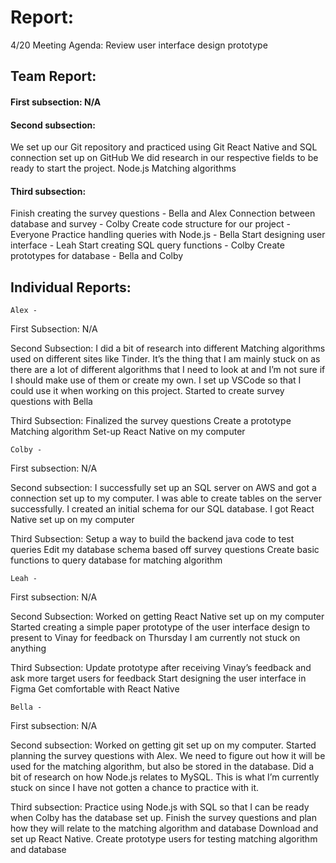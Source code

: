 # Report:

4/20 Meeting Agenda:
Review user interface design prototype



## Team Report:
#### First subsection: N/A

#### Second subsection:
We set up our Git repository and practiced using Git
React Native and SQL connection set up on GitHub
We did research in our respective fields to be ready to start the project.
Node.js
Matching algorithms



#### Third subsection:
Finish creating the survey questions - Bella and Alex
Connection between database and survey - Colby
Create code structure for our project - Everyone
Practice handling queries with Node.js - Bella
Start designing user interface - Leah
Start creating SQL query functions - Colby
Create prototypes for database - Bella and Colby


## Individual Reports:

    Alex -
First Subsection: N/A

Second Subsection:
I did a bit of research into different Matching algorithms used on different sites like Tinder. It’s the thing that I am mainly stuck on as there are a lot of different algorithms that I need to look at and I’m not sure if I should make use of them or create my own.
I set up VSCode so that I could use it when working on this project.
Started to create survey questions with Bella

Third Subsection:
Finalized the survey questions
Create a prototype Matching algorithm
Set-up React Native on my computer

    Colby -
First subsection: N/A

Second subsection: 
I successfully set up an SQL server on AWS and got a connection set up to my computer. I was able to create tables on the server successfully.
I created an initial schema for our SQL database.
I got React Native set up on my computer

Third Subsection:
Setup a way to build the backend java code to test queries
Edit my database schema based off survey questions
Create basic functions to query database for matching algorithm

    Leah -
First subsection: N/A

Second Subsection:
Worked on getting React Native set up on my computer
Started creating a simple paper prototype of the user interface design to present to Vinay for feedback on Thursday
I am currently not stuck on anything

Third Subsection:
Update prototype after receiving Vinay’s feedback and ask more target users for feedback
Start designing the user interface in Figma
Get comfortable with React Native

    Bella -
First subsection: N/A

Second subsection:
Worked on getting git set up on my computer.
Started planning the survey questions with Alex. We need to figure out how it will be used for the matching algorithm, but also be stored in the database.
Did a bit of research on how Node.js relates to MySQL. This is what I’m currently stuck on since I have not gotten a chance to practice with it.

Third subsection:
Practice using Node.js with SQL so that I can be ready when Colby has the database set up.
Finish the survey questions and plan how they will relate to the matching algorithm and database
Download and set up React Native.
Create prototype users for testing matching algorithm and database
